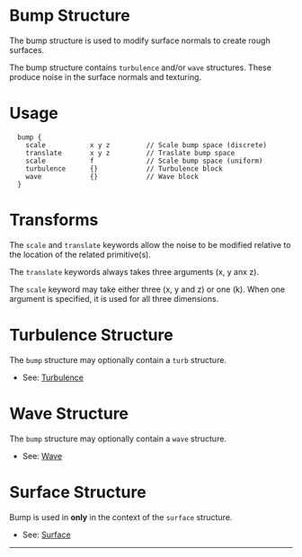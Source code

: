 <link rel="stylesheet" href="../assets/help.css"/>

[wave]: <../wave/wave.html">
[turb]: <../turb/turb.html">
[surf]: <../surf/surf.html">

# Bump Structure

The bump structure is used to modify surface normals to create rough surfaces.

The bump structure contains `turbulence` and/or `wave` structures. These produce
noise in the surface normals and texturing.


# Usage

```
  bump {
    scale           x y z         // Scale bump space (discrete)
    translate       x y z         // Traslate bump space
    scale           f             // Scale bump space (uniform)
    turbulence      {}            // Turbulence block
    wave            {}            // Wave block
  }
```

# Transforms

The `scale` and `translate` keywords allow the noise to be modified relative
to the location of the related primitive(s).

The `translate` keywords always takes three arguments (x, y anx z).

The `scale` keyword may take either three (x, y and z) or one (k). When one
argument is specified, it is used for all three dimensions.

# Turbulence Structure

The `bump` structure may optionally contain a `turb` structure.

* See: [Turbulence](turb)

# Wave Structure

The `bump` structure may optionally contain a `wave` structure.

* See: [Wave][wave]

# Surface Structure

Bump is used in **only** in the context of the `surface` structure.

* See: [Surface][surf]

---